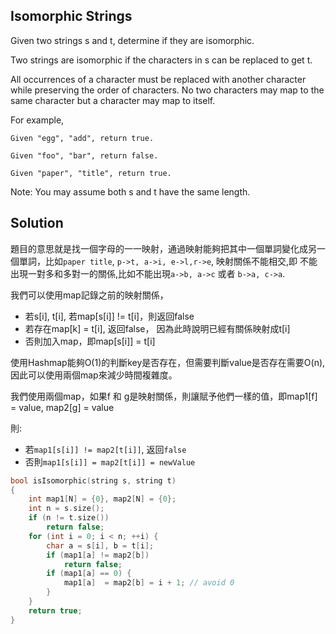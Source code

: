 ## Isomorphic Strings 

Given two strings s and t, determine if they are isomorphic.

Two strings are isomorphic if the characters in s can be replaced to get t.

All occurrences of a character must be replaced with another character while preserving the order of characters. No two characters may map to the same character but a character may map to itself.

For example,
```
Given "egg", "add", return true.

Given "foo", "bar", return false.

Given "paper", "title", return true.
```

Note:
You may assume both s and t have the same length.

## Solution

題目的意思就是找一個字母的一一映射，通過映射能夠把其中一個單詞變化成另一個單詞，比如`paper title`, `p->t, a->i, e->l,r->e`, 映射關係不能相交,即
不能出現一對多和多對一的關係,比如不能出現`a->b, a->c` 或者 `b->a, c->a`.

我們可以使用map記錄之前的映射關係，

* 若s[i], t[i], 若map[s[i]] != t[i]，則返回false
* 若存在map[k] = t[i], 返回false， 因為此時說明已經有關係映射成t[i]
* 否則加入map，即map[s[i]] = t[i]

使用Hashmap能夠O(1)的判斷key是否存在，但需要判斷value是否存在需要O(n),因此可以使用兩個map來減少時間複雜度。

我們使用兩個map，如果f 和 g是映射關係，則讓賦予他們一樣的值，即map1[f] = value, map2[g] = value

則:

* 若`map1[s[i]] != map2[t[i]]`, 返回`false`
* 否則`map1[s[i]] = map2[t[i]] = newValue`

```cpp
bool isIsomorphic(string s, string t)
{
    int map1[N] = {0}, map2[N] = {0};
    int n = s.size();
    if (n != t.size())
	    return false;
    for (int i = 0; i < n; ++i) {
	    char a = s[i], b = t[i];
	    if (map1[a] != map2[b])
		    return false;
	    if (map1[a] == 0) {
		    map1[a]  = map2[b] = i + 1; // avoid 0
	    }
    }
    return true;
}
```
